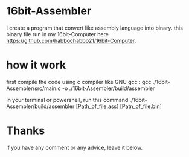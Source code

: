# 16bit-Assembler
I create a program that convert like assembly language into binary.
this binary file run in my 16bit-Computer here https://github.com/habbochabbo21/16bit-Computer.
# how it work
first compile the code using c compiler like GNU gcc :
gcc ./16bit-Assembler/src/main.c -o ./16bit-Assembler/build/assembler

in your terminal or powershell, run this command
./16bit-Assembler/build/assembler [Path_of_file.ass] [Patn_of_file.bin]

# Thanks
if you have any comment or any advice, leave it below.
